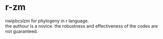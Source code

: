 # r-zm
nwipbcslzm for phylogeny in r language.<br/>
the authour is a novice. the robustness and effectiveness of the codes are not guaranteed.

